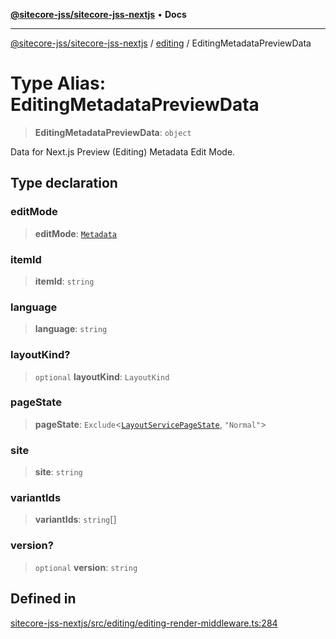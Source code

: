 [**@sitecore-jss/sitecore-jss-nextjs**](../../README.md) • **Docs**

***

[@sitecore-jss/sitecore-jss-nextjs](../../README.md) / [editing](../README.md) / EditingMetadataPreviewData

# Type Alias: EditingMetadataPreviewData

> **EditingMetadataPreviewData**: `object`

Data for Next.js Preview (Editing) Metadata Edit Mode.

## Type declaration

### editMode

> **editMode**: [`Metadata`](../../index/enumerations/EditMode.md#metadata)

### itemId

> **itemId**: `string`

### language

> **language**: `string`

### layoutKind?

> `optional` **layoutKind**: `LayoutKind`

### pageState

> **pageState**: `Exclude`\<[`LayoutServicePageState`](../../index/enumerations/LayoutServicePageState.md), `"Normal"`\>

### site

> **site**: `string`

### variantIds

> **variantIds**: `string`[]

### version?

> `optional` **version**: `string`

## Defined in

[sitecore-jss-nextjs/src/editing/editing-render-middleware.ts:284](https://github.com/Sitecore/jss/blob/f0f6e64d75797af01d12051025c04b2b5c3ecf36/packages/sitecore-jss-nextjs/src/editing/editing-render-middleware.ts#L284)
